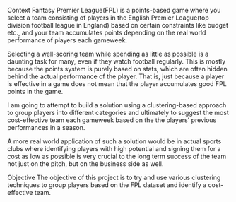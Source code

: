 Context
Fantasy Premier League(FPL) is a points-based game where you select a team consisting of players in the English Premier League(top division football league in England) based on certain constraints like budget etc., and your team accumulates points depending on the real world performance of players each gameweek.

Selecting a well-scoring team while spending as little as possible is a daunting task for many, even if they watch football regularly. This is mostly because the points system is purely based on stats, which are often hidden behind the actual performance of the player. That is, just because a player is effective in a game does not mean that the player accumulates good FPL points in the game.

I am going to attempt to build a solution using a clustering-based approach to group players into different categories and ultimately to suggest the most cost-effective team each gameweek based on the the players' previous performances in a season.

A more real world application of such a solution would be in actual sports clubs where identifying players with high potential and signing them for a cost as low as possible is very crucial to the long term success of the team not just on the pitch, but on the business side as well.

Objective
The objective of this project is to try and use various clustering techniques to group players based on the FPL dataset and identify a cost-effective team.
